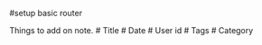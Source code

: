 #setup basic router

Things to add on note.
    # Title
    # Date
    # User id
    # Tags
    # Category

